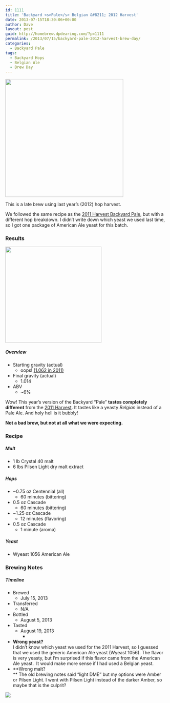 ```yaml
---
id: 1111
title: 'Backyard <s>Pale</s> Belgian &#8211; 2012 Harvest'
date: 2013-07-15T18:30:06+00:00
author: Dave
layout: post
guid: http://homebrew.dpdearing.com/?p=1111
permalink: /2013/07/15/backyard-pale-2012-harvest-brew-day/
categories:
  - Backyard Pale
tags:
  - Backyard Hops
  - Belgian Ale
  - Brew Day
---
```

<img class="alignleft" style="width:368px;" src="http://seattlehomebrew.com/wp-content/uploads/2013/07/1016904_10102192219401648_765203798_n1.jpg" />

This is a late brew using last year&#8217;s (2012) hop harvest.

We followed the same recipe as the [2011 Harvest Backyard Pale](/2012/02/backyard-pale-2011-harvest-brewday/), but with a different hop breakdown. I didn&#8217;t write down which yeast we used last time, so I got one package of American Ale yeast for this batch.

<!--more-->

### Results

<img class="alignright" src="/wp-content/uploads/2013/09/IMG_0832-375x500.jpg" style="width: 300px;" /> 

##### Overview<section class="brewtable"> 

  * Starting gravity (actual) 
      * oops! [(1.062&nbsp;in&nbsp;2011)](/2012/02/backyard-pale-2011-harvest-brewday/)
  * Final gravity (actual) 
      * 1.014
  * ABV 
      * ~6%</section> 

Wow! This year&#8217;s version of the Backyard &#8220;Pale&#8221; **tastes completely different** from the [2011 Harvest](/2012/02/backyard-pale-2011-harvest-brewday/). It tastes like a yeasty _Belgian_ instead of a Pale Ale. And holy hell is it bubbly!

**Not a bad brew, but not at all what we were expecting.**

### Recipe<section class="brewtable"> 

##### Malt

  * 1 lb Crystal 40 malt
  * 6 lbs Pilsen Light dry malt extract

##### Hops

  * ~0.75&nbsp;oz Centennial (all) 
      * 60&nbsp;minutes (bittering)
  * 0.5&nbsp;oz Cascade 
      * 60&nbsp;minutes (bittering)
  * ~1.25&nbsp;oz Cascade 
      * 12&nbsp;minutes (flavoring)
  * 0.5&nbsp;oz Cascade 
      * 1&nbsp;minute (aroma)

##### Yeast

  * Wyeast&nbsp;1056 American&nbsp;Ale</section> 

### Brewing Notes

##### Timeline<section class="brewtable"> 

  * Brewed 
      * July 15, 2013
  * Transferred 
      * N/A
  * Bottled 
      * August 5, 2013
  * Tasted 
      * August 19, 2013 
          * </ul> </ul> </section> 
          * **Wrong yeast?**  
            I didn&#8217;t know which yeast we used for the 2011 Harvest, so I guessed that we used the generic American Ale yeast (Wyeast 1056). The flavor is very yeasty, but I&#8217;m surprised if this flavor came from the American Ale yeast.  It would make more sense if I had used a Belgian yeast.
          * **Wrong malt?  
** The old brewing notes said &#8220;light DME&#8221; but my options were Amber or Pilsen Light. I went with Pilsen Light instead of the darker Amber, so maybe that is the culprit?
        
<img class="aligncenter" src="/wp-content/uploads/2013/07/20130715-2146291-667x500.jpg" />